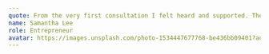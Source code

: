 ```yaml
---
quote: From the very first consultation I felt heard and supported. The care team tailored every step of my recovery to my lifestyle.
name: Samantha Lee
role: Entrepreneur
avatar: https://images.unsplash.com/photo-1534447677768-be436bb09401?auto=format&fit=crop&w=300&q=80
---
```

